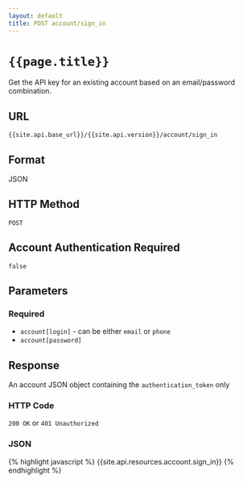 ```yaml
---
layout: default
title: POST account/sign_in
---
```

# `{{page.title}}`

Get the API key for an existing account based on an email/password combination.

## URL

`{{site.api.base_url}}/{{site.api.version}}/account/sign_in`

## Format

JSON

## HTTP Method

`POST`

## Account Authentication Required

`false`

## Parameters

### Required

* `account[login]` - can be either `email` or `phone`
* `account[password]`

## Response

An account JSON object containing the `authentication_token` only

### HTTP Code

`200 OK` or `401 Unauthorized`

### JSON

{% highlight javascript %}
{{site.api.resources.account.sign_in}}
{% endhighlight %}